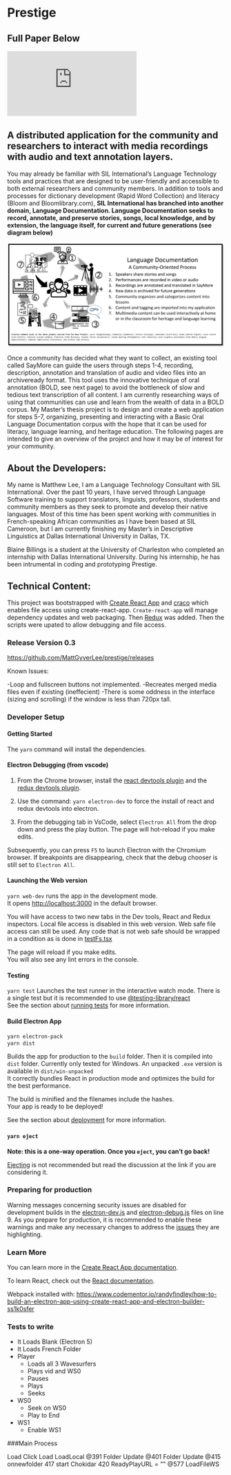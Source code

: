 # Prestige

## Full Paper Below
![Prestige: Mobilizing a Bold Corpus](https://mattgyverlee.github.io/docs/Matthew%20Lee%20Defense%20Copy.pdf)

## A distributed application for the community and researchers to interact with media recordings with audio and text annotation layers.

You may already be familiar with SIL International’s Language Technology tools and practices that are designed to be user-friendly and accessible to both external researchers and community members. In addition
to tools and processes for dictionary development (Rapid Word Collection) and literacy (Bloom and Bloomlibrary.com), **SIL International has branched into another domain, Language Documentation. Language Documentation seeks to record, annotate, and preserve stories, songs, local knowledge, and by extension, the
language itself, for current and future generations (see diagram below)**

![Workflow](./WorkFlow.png)

Once a community has decided what they want to collect, an existing tool called SayMore can guide the users
through steps 1-4, recording, description, annotation and translation of audio and video files into an archiveready format. This tool uses the innovative technique of oral annotation (BOLD, see next page) to avoid the
bottleneck of slow and tedious text transcription of all content.
I am currently researching ways of using that communities can use and learn from the wealth of data in a BOLD
corpus. My Master’s thesis project is to design and create a web application for steps 5-7, organizing, presenting and interacting with a Basic Oral Language Documentation corpus with the hope that it can be used
for literacy, language learning, and heritage education. The following pages are intended to give an overview
of the project and how it may be of interest for your community.

## About the Developers:

My name is Matthew Lee, I am a Language Technology Consultant with SIL
International. Over the past 10 years, I have served through Language Software training to
support translators, linguists, professors, students and community members as they seek to
promote and develop their native languages. Most of this time has been spent working with
communities in French-speaking African communities as I have been based at SIL Cameroon,
but I am currently finishing my Master’s in Descriptive Linguistics at Dallas International University in Dallas, TX.

Blaine Billings is a student at the University of Charleston who completed an internship with Dallas International University. During his internship, he has been intrumental in coding and prototyping Prestige.

## Technical Content:

This project was bootstrapped with [Create React App](https://github.com/facebook/create-react-app) and [craco](https://github.com/wwlib/cra-craco-electron-example) which enables file access using create-react-app. `Create-react-app` will manage dependency updates and web packaging. Then [Redux](https://www.npmjs.com/package/redux) was added. Then the scripts were upated to allow debugging and file access.

### Release Version 0.3
https://github.com/MattGyverLee/prestige/releases

Known Issues:

-Loop and fullscreen buttons not implemented.
-Recreates merged media files even if existing (ineffecient)
-There is some oddness in the interface (sizing and scrolling) if the window is less than 720px tall.

### Developer Setup

#### Getting Started

The `yarn` command will install the dependencies.

#### Electron Debugging (from vscode)

1. From the Chrome browser, install the [react devtools plugin](https://chrome.google.com/webstore/detail/react-developer-tools) and the [redux devtools plugin](https://chrome.google.com/webstore/detail/redux-devtools).

2. Use the command:
   `yarn electron-dev`
   to force the install of react and redux devtools into electron.

3. From the debugging tab in VsCode, select `Electron All` from the drop down and press the play button. The page will hot-reload if you make edits.

Subsequently, you can press `F5` to launch Electron with the Chromium browser. If breakpoints are disappearing, check that the debug chooser is still set to `Electron All`.

#### Launching the Web version

`yarn web-dev` runs the app in the development mode.<br>
It opens [http://localhost:3000](http://localhost:3000) in the default browser.

You will have access to two new tabs in the Dev tools, React and Redux inspectors. Local file access is disabled in this web version. Web safe file access can still be used. Any code that is not web safe should be wrapped in a condition as is done in [testFs.tsx](https://github.com/sillsdev/electron-craco-redux-ts/blob/943f8e466a56ef9151cb8ac048078991a5121003/src/model/testFs.tsx#L2)

The page will reload if you make edits.<br>
You will also see any lint errors in the console.

#### Testing

`yarn test` Launches the test runner in the interactive watch mode. There is a single test but it is recommended to use [@testing-library/react](https://www.npmjs.com/package/@testing-library/react)<br>
See the section about [running tests](https://facebook.github.io/create-react-app/docs/running-tests) for more information.

#### Build Electron App

```
yarn electron-pack
yarn dist
```

Builds the app for production to the `build` folder. Then it is compiled into `dist` folder. Currently only tested for Windows. An unpacked `.exe` version is available in `dist/win-unpacked`<br>
It correctly bundles React in production mode and optimizes the build for the best performance.

The build is minified and the filenames include the hashes.<br>
Your app is ready to be deployed!

See the section about [deployment](https://facebook.github.io/create-react-app/docs/deployment) for more information.

#### `yarn eject`

**Note: this is a one-way operation. Once you `eject`, you can’t go back!**

[Ejecting](https://facebook.github.io/create-react-app/docs/available-scripts#npm-run-eject) is not recommended but read the discussion at the link if you are considering it.

### Preparing for production

Warning messages concerning security issues are disabled for development builds in the [electron-dev.js](https://github.com/sillsdev/electron-craco-redux-ts/blob/943f8e466a56ef9151cb8ac048078991a5121003/public/electron-dev.js#L9) and [electron-debug.js](https://github.com/sillsdev/electron-craco-redux-ts/blob/943f8e466a56ef9151cb8ac048078991a5121003/public/electron-debug.js#L9) files on line 9. As you prepare for production, it is recommended to enable these warnings and make any necessary changes to address the [issues](https://github.com/electron/electron/blob/master/docs/tutorial/security.md#electron-security-warnings) they are highlighting.

### Learn More

You can learn more in the [Create React App documentation](https://facebook.github.io/create-react-app/docs/getting-started).

To learn React, check out the [React documentation](https://reactjs.org/).

Webpack installed with:
https://www.codementor.io/randyfindley/how-to-build-an-electron-app-using-create-react-app-and-electron-builder-ss1k0sfer


### Tests to write

- It Loads Blank (Electron 5)
- It Loads French Folder
- Player
   - Loads all 3 Wavesurfers
   - Plays vid and WS0
   - Pauses
   - Plays
   - Seeks
- WS0
   - Seek on WS0
   - Play to End
- WS1
   - Enable WS1
   
   
###Main Process

Load
Click Load
LoadLocal 
@391 Folder Update
@401 Folder Update
@415 onnewfolder
417 start Chokidar
420 ReadyPlayURL = ""
@577 LoadFileWS 


    
